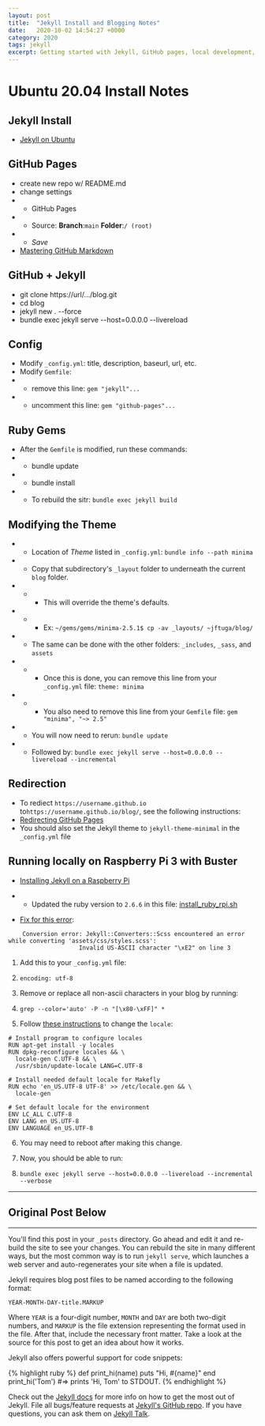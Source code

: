 ```yaml
---
layout: post
title:  "Jekyll Install and Blogging Notes"
date:   2020-10-02 14:54:27 +0000
category: 2020
tags: jekyll
excerpt: Getting started with Jekyll, GitHub pages, local development, etc.
---
```


# Ubuntu 20.04 Install Notes

## Jekyll Install
* [Jekyll on Ubuntu](https://jekyllrb.com/docs/installation/ubuntu/)

## GitHub Pages
* create new repo w/ README.md
* change settings
* * GitHub Pages
* * Source: **Branch**:`main` **Folder**:`/ (root)`
* * *Save*
* [Mastering GitHub Markdown](https://guides.github.com/features/mastering-markdown/)

## GitHub + Jekyll
* git clone https://url/.../blog.git
* cd blog
* jekyll new . --force
* bundle exec jekyll serve --host=0.0.0.0 --livereload

## Config
* Modify `_config.yml`: title, description, baseurl, url, etc.
* Modify `Gemfile`: 
* * remove this line: `gem "jekyll"...`
* * uncomment this line: `gem "github-pages"...`

## Ruby Gems
* After the `Gemfile` is modified, run these commands:
* * bundle update
* * bundle install
* * To rebuild the sitr: `bundle exec jekyll build`

## Modifying the Theme
* * Location of *Theme* listed in `_config.yml`: `bundle info --path minima`
* * Copy that subdirectory's `_layout` folder to underneath the current `blog` folder.
* * * This will override the theme's defaults.
* * * Ex: `~/gems/gems/minima-2.5.1$ cp -av _layouts/ ~jftuga/blog/`
* * The same can be done with the other folders: `_includes`, `_sass`, and `assets`
* * * Once this is done, you can remove this line from your `_config.yml` file: `theme: minima`
* * * You also need to remove this line from your `Gemfile` file: `gem "minima", "~> 2.5"`
* * You will now need to rerun: `bundle update`
* * Followed by: `bundle exec jekyll serve --host=0.0.0.0 --livereload --incremental`

## Redirection
* To rediect `https://username.github.io` to`https://username.github.io/blog/`, see the following instructions:
* [Redirecting GitHub Pages](https://gist.github.com/domenic/1f286d415559b56d725bee51a62c24a7)
* You should also set the Jekyll theme to `jekyll-theme-minimal` in the `_config.yml` file

## Running locally on Raspberry Pi 3 with Buster
* [Installing Jekyll on a Raspberry Pi](https://dave.thwaites.org.uk/website/installing-jekyll.html)
* * Updated the ruby version to `2.6.6` in this file: [install_ruby_rpi.sh](https://gist.github.com/blacktm/8302741)

* [Fix for this error](https://github.com/jekyll/jekyll/issues/4268):

```
    Conversion error: Jekyll::Converters::Scss encountered an error while converting 'assets/css/styles.scss':
                    Invalid US-ASCII character "\xE2" on line 3
```

1) Add this to your `_config.yml` file:

2) `encoding: utf-8`

3) Remove or replace all non-ascii characters in your blog by running:

4) `grep --color='auto' -P -n "[\x80-\xFF]" *`

5) Follow [these instructions](https://github.com/jekyll/jekyll/issues/4268#issuecomment-167406574) to change the `locale`:

```
# Install program to configure locales
RUN apt-get install -y locales
RUN dpkg-reconfigure locales && \
  locale-gen C.UTF-8 && \
  /usr/sbin/update-locale LANG=C.UTF-8

# Install needed default locale for Makefly
RUN echo 'en_US.UTF-8 UTF-8' >> /etc/locale.gen && \
  locale-gen

# Set default locale for the environment
ENV LC_ALL C.UTF-8
ENV LANG en_US.UTF-8
ENV LANGUAGE en_US.UTF-8
```

6) You may need to reboot after making this change.

7) Now, you should be able to run:

8) `bundle exec jekyll serve --host=0.0.0.0 --livereload --incremental --verbose`

___

## Original Post Below
___

You'll find this post in your `_posts` directory. Go ahead and edit it and re-build the site to see your changes. You can rebuild the site in many different ways, but the most common way is to run `jekyll serve`, which launches a web server and auto-regenerates your site when a file is updated.

Jekyll requires blog post files to be named according to the following format:

`YEAR-MONTH-DAY-title.MARKUP`

Where `YEAR` is a four-digit number, `MONTH` and `DAY` are both two-digit numbers, and `MARKUP` is the file extension representing the format used in the file. After that, include the necessary front matter. Take a look at the source for this post to get an idea about how it works.

Jekyll also offers powerful support for code snippets:

{% highlight ruby %}
def print_hi(name)
  puts "Hi, #{name}"
end
print_hi('Tom')
#=> prints 'Hi, Tom' to STDOUT.
{% endhighlight %}

Check out the [Jekyll docs][jekyll-docs] for more info on how to get the most out of Jekyll. File all bugs/feature requests at [Jekyll's GitHub repo][jekyll-gh]. If you have questions, you can ask them on [Jekyll Talk][jekyll-talk].

[jekyll-docs]: https://jekyllrb.com/docs/home
[jekyll-gh]:   https://github.com/jekyll/jekyll
[jekyll-talk]: https://talk.jekyllrb.com/

